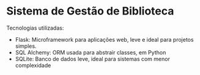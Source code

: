 # Sistema de Gestão de Biblioteca

Tecnologias utilizadas:

- Flask: Microframework para aplicações web, leve e ideal para projetos simples.
- SQL Alchemy: ORM usada para abstrair classes,  em Python
- SQLite: Banco de dados leve, ideal para sistemas com menor complexidade

